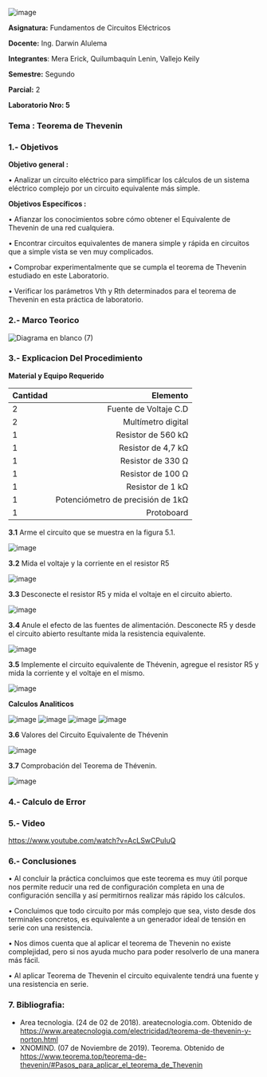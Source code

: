 ![image](https://user-images.githubusercontent.com/84586923/126560288-68982187-4238-495e-8005-ffe633b05a78.png)

**Asignatura:** Fundamentos de Circuitos Eléctricos

**Docente:** Ing. Darwin Alulema

**Integrantes**: Mera Erick, Quilumbaquín Lenin, Vallejo Keily

**Semestre:**  Segundo

**Parcial:**  2

**Laboratorio Nro: 5**
### Tema : Teorema de Thevenin
### 1.- Objetivos
**Objetivo general :**

•	Analizar un circuito eléctrico para simplificar los cálculos de un sistema eléctrico complejo por un circuito equivalente más simple.

**Objetivos Específicos :**

•	Afianzar los conocimientos sobre cómo obtener el Equivalente de Thevenin de una red cualquiera.

•	Encontrar circuitos equivalentes de manera simple y rápida en circuitos que a simple vista se ven muy complicados.

•	Comprobar experimentalmente que se cumpla el teorema de Thevenin estudiado en este Laboratorio.

•	Verificar los parámetros Vth y Rth determinados para el teorema de Thevenin en esta práctica de laboratorio.


### 2.- Marco Teorico
![Diagrama en blanco (7)](https://user-images.githubusercontent.com/84586923/126580991-15663935-a40e-4cff-9f0f-ee902e3798b2.png)

### 3.- Explicacion Del Procedimiento
**Material y Equipo Requerido**

| Cantidad     | Elemento |
| --------- | -----:|
|2  |Fuente de Voltaje C.D |
| 2 |Multímetro digital |
| 1 |Resistor de 560 kΩ|
| 1 |Resistor de 4,7 kΩ|
| 1 |Resistor de 330 Ω|
| 1 |Resistor de 100 Ω|
| 1 |Resistor de 1 kΩ|
| 1 |Potenciómetro de precisión de 1kΩ|
| 1 |Protoboard|

**3.1** Arme el circuito que se muestra en la figura 5.1.

![image](https://user-images.githubusercontent.com/84586923/126568364-b6c68ca0-ec56-4c8d-9b76-1e14df4604c9.png)

**3.2** Mida el voltaje y la corriente en el resistor R5

![image](https://user-images.githubusercontent.com/84586923/126568633-06433a88-83bb-4421-bc64-3f89a63906b5.png)

**3.3** Desconecte el resistor R5 y mida el voltaje en el circuito abierto.

![image](https://user-images.githubusercontent.com/84586923/126568978-56070fcd-0111-43b5-9a2f-a7861ecba567.png)

**3.4** Anule el efecto de las fuentes de alimentación. Desconecte R5 y desde el circuito abierto resultante mida la resistencia equivalente.

![image](https://user-images.githubusercontent.com/84586923/126569129-d7ec2e51-60cc-4012-ada5-bbf269f78bbb.png)

**3.5** Implemente el circuito equivalente de Thévenin, agregue el resistor R5 y mida la corriente y el voltaje en el mismo.

![image](https://user-images.githubusercontent.com/84586923/126569226-26fffe1a-6c61-4d31-8490-9bcc4c7046d2.png)

**Calculos Analiticos**

![image](https://user-images.githubusercontent.com/84586923/126570043-7cbb92f9-64a5-4259-8917-d85272509963.png)
![image](https://user-images.githubusercontent.com/84586923/126570079-08933128-3426-4b64-8b4c-a504c4beb80d.png)
![image](https://user-images.githubusercontent.com/84586923/126570111-8ee79099-4ad4-4505-81d0-cf1aca8bf804.png)
![image](https://user-images.githubusercontent.com/84586923/126570137-d0aa5f08-ddf3-4276-8902-31e9810b1fca.png)

**3.6** Valores del Circuito Equivalente de Thévenin

![image](https://user-images.githubusercontent.com/84586923/126584304-7c1ed889-9360-40fb-a74a-4c579c531967.png)

**3.7** Comprobación del Teorema de Thévenin.

![image](https://user-images.githubusercontent.com/84586923/126584277-8ba5697a-5c8d-4cf7-995c-0fcb97fdba8d.png)

### 4.- Calculo de Error
### 5.- Video

https://www.youtube.com/watch?v=AcLSwCPuIuQ

### 6.- Conclusiones

•	Al concluir la práctica concluimos que este teorema es muy útil porque nos permite reducir una red de configuración completa en una de configuración sencilla y así permitirnos realizar más rápido los cálculos.

•	Concluimos que todo circuito por más complejo que sea, visto desde dos terminales concretos, es equivalente a un generador ideal de tensión en serie con una resistencia.

•	Nos dimos cuenta que al aplicar el teorema de Thevenin no existe complejidad, pero si nos ayuda mucho para poder resolverlo de una manera más fácil. 

•	 Al aplicar Teorema de Thevenin el circuito equivalente tendrá una fuente y una resistencia en serie. 

### 7. Bibliografia: 
- Area tecnologia. (24 de 02 de 2018). areatecnologia.com. Obtenido de https://www.areatecnologia.com/electricidad/teorema-de-thevenin-y-norton.html
- XNOMIND. (07 de Noviembre de 2019). Teorema. Obtenido de https://www.teorema.top/teorema-de-thevenin/#Pasos_para_aplicar_el_teorema_de_Thevenin



